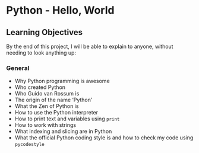 # Python - Hello, World

## Learning Objectives

By the end of this project, I will be able to explain to anyone, without needing to look anything up:

### General
- Why Python programming is awesome
- Who created Python
- Who Guido van Rossum is
- The origin of the name ‘Python’
- What the Zen of Python is
- How to use the Python interpreter
- How to print text and variables using `print`
- How to work with strings
- What indexing and slicing are in Python
- What the official Python coding style is and how to check my code using `pycodestyle`
